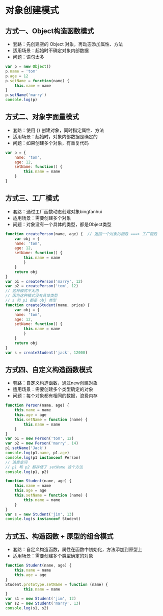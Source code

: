 # 对象创建模式
## 方式一、Object构造函数模式
+ 套路：先创建空的 Object 对象，再动态添加属性、方法
+ 适用场景：起始时不确定对象内部数据
+ 问题：语句太多
```javascript
var p = new Object()
p.name = 'tom'
p.age = 12
p.setName = function(name) {
    this.name = name
}
p.setName('marry')
console.log(p)
```
## 方式二、对象字面量模式
+ 套路：使用 {} 创建对象，同时指定属性、方法
+ 适用场景：起始时，对象内部数据是确定的
+ 问题：如果创建多个对象，有重复代码
```javascript
var p = {
    name: 'tom',
    age: 12,
    setName: function() {
        this.name = name
    }
}
```
## 方式三、工厂模式
+ 套路：通过工厂函数动态创建对象bingfanhui
+ 适用场景：需要创建多个对象
+ 问题：对象没有一个具体的类型，都是Object类型
```javascript
function createPerson(name, age) {  // 返回一个对象的函数 ===> 工厂函数
    var obj = {
    name: 'tom',
    age: 12,
    setName: function() {
        this.name = name
        }
    }
    return obj
}
var p1 = createPerson('marry', 12)
var p2 = createPerson('tom', 12)
// 这种模式不太用
// 因为这种模式没有具体类型
// s 和 p1 都是 obj 类型
function createStudent(name, price) {
    var obj = {
    name: 'tom',
    age: 12,
    setName: function() {
        this.name = name
        }
    }
    return obj
}
var s = createStudent('jack', 12000)
```
## 方式四、自定义构造函数模式
+ 套路：自定义构造函数，通过new创建对象
+ 适用场景：需要创建多个类型确定的对象
+ 问题：每个对象都有相同的数据，浪费内存
```javascript
function Person(name, age) {
    this.name = name
    this.age = age
    this.setName = function (name) {
        this.name = name
    }
}
var p1 = new Person('tom', 12)
var p2 = new Person('marry', 14)
p1.setName('Jack')
console.log(p1.name, p1.age)
console.log(p1 instanceof Person)
// 浪费空间
// p1 和 p2 都存储了 setName 这个方法
console.log(p1, p2)

function Student(name, age) {
    this.name = name
    this.age = age
    this.setName = function (name) {
        this.name = name
    }
}
var s = new Student('jim', 13)
console.log(s instanceof Student)
```
## 方式五、构造函数 + 原型的组合模式
+ 套路：自定义构造函数，属性在函数中初始化，方法添加到原型上
+ 适用场景：需要创建多个类型确定的对象
```javascript
function Student(name, age) {
    this.name = name
    this.age = age
}
Student.prototype.setName = function (name) {
        this.name = name
}
var s1 = new Student('jim', 12)
var s2 = new Student('marry', 13)
console.log(s1, s2)
```
